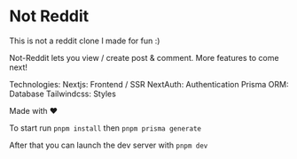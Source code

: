 # Not Reddit

This is not a reddit clone I made for fun :)

Not-Reddit lets you view / create post & comment. More features to come next!

Technologies:
Nextjs: Frontend / SSR
NextAuth: Authentication
Prisma ORM: Database
Tailwindcss: Styles

Made with ❤️

To start run `pnpm install` then `pnpm prisma generate`

After that you can launch the dev server with `pnpm dev`
